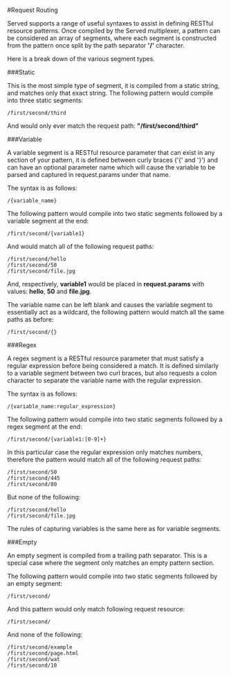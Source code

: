 #Request Routing

Served supports a range of useful syntaxes to assist in defining RESTful resource patterns. Once compiled by the Served multiplexer, a pattern can be considered an array of segments, where each segment is constructed from the pattern once split by the path separator **'/'** character.

Here is a break down of the various segment types.

###Static

This is the most simple type of segment, it is compiled from a static string, and matches only that exact string. The following pattern would compile into three static segments:

```
/first/second/third
```

And would only ever match the request path: **"/first/second/third"**

###Variable

A variable segment is a RESTful resource parameter that can exist in any section of your pattern, it is defined between curly braces ('{' and '}') and can have an optional parameter name which will cause the variable to be parsed and captured in request.params under that name.

The syntax is as follows:

```
/{variable_name}
```

The following pattern would compile into two static segments followed by a variable segment at the end:

```
/first/second/{variable1}
```

And would match all of the following request paths:

```
/first/second/hello
/first/second/50
/first/second/file.jpg
```

And, respectively, **variable1** would be placed in **request.params** with values: **hello**, **50** and **file.jpg**.

The variable name can be left blank and causes the variable segment to essentially act as a wildcard, the following pattern would match all the same paths as before:

```
/first/second/{}
```

###Regex

A regex segment is a RESTful resource parameter that must satisfy a regular expression before being considered a match. It is defined similarly to a variable segment between two curl braces, but also requests a colon character to separate the variable name with the regular expression.

The syntax is as follows:

```
/{variable_name:regular_expression}
```

The following pattern would compile into two static segments followed by a regex segment at the end:

```
/first/second/{variable1:[0-9]+}
```

In this particular case the regular expression only matches numbers, therefore the pattern would match all of the following request paths:

```
/first/second/50
/first/second/445
/first/second/80
```

But none of the following:

```
/first/second/hello
/first/second/file.jpg
```

The rules of capturing variables is the same here as for variable segments.

###Empty

An empty segment is compiled from a trailing path separator. This is a special case where the segment only matches an empty pattern section.

The following pattern would compile into two static segments followed by an empty segment:

```
/first/second/
```

And this pattern would only match following request resource:

```
/first/second/
```

And none of the following:

```
/first/second/example
/first/second/page.html
/first/second/wat
/first/second/10
```
